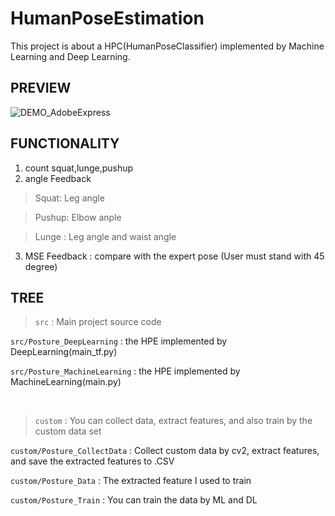 # HumanPoseEstimation
This project is about a HPC(HumanPoseClassifier) implemented by Machine Learning and Deep Learning.

## PREVIEW
![DEMO_AdobeExpress](https://user-images.githubusercontent.com/43237393/185286388-212dc244-152f-4639-927f-b0dfa7b64010.gif)

## FUNCTIONALITY
1. count squat,lunge,pushup
2. angle Feedback

  > Squat: Leg angle
  
  > Pushup: Elbow anple
  
  > Lunge : Leg angle and waist angle

3. MSE Feedback : compare with the expert pose (User must stand with 45 degree)

## TREE
> ```src``` : Main project source code

```src/Posture_DeepLearning``` : the HPE implemented by DeepLearning(main_tf.py)
 
```src/Posture_MachineLearning``` : the HPE implemented by MachineLearning(main.py)

<br/>

> ```custom``` : You can collect data, extract features, and also train by the custom data set

```custom/Posture_CollectData``` : Collect custom data by cv2, extract features, and save the extracted features to .CSV

```custom/Posture_Data``` : The extracted feature I used to train

```custom/Posture_Train``` : You can train the data by ML and DL
